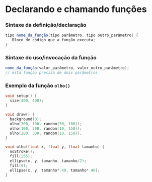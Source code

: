 # Declarando e chamando funções

### Sintaxe da definição/declaração
```java
tipo nome_da_função(tipo parâmetro, tipo outro_parâmetro) {
   Bloco de código que a função executa;
} 
```

### Sintaxe do uso/invocação da função
```java
nome_da_função(valor_parâmetro, valor_outro_parâmetro);
// esta função precisa de dois parâmetros
```

### Exemplo da função `olho()`

```pde
void setup() {
  size(400, 400);
}

void draw() {
  background(0);
  olho(300, 100, random(50, 100));
  olho(100, 200, random(10, 150)); 
  olho(200, 300, random(10, 150));
}

void olho(float x, float y, float tamanho) {
  noStroke();
  fill(255);
  ellipse(x, y, tamanho, tamanho/2);
  fill(0);
  ellipse(x, y, tamanho*.40, tamanho*.40);
}
```
